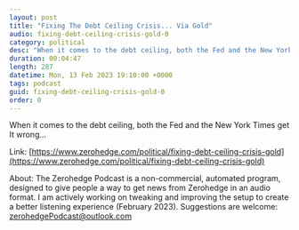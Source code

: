 ```yaml
---
layout: post
title: "Fixing The Debt Ceiling Crisis... Via Gold"
audio: fixing-debt-ceiling-crisis-gold-0
category: political
desc: "When it comes to the debt ceiling, both the Fed and the New York Times get It wrong..."
duration: 00:04:47
length: 287
datetime: Mon, 13 Feb 2023 19:10:00 +0000
tags: podcast
guid: fixing-debt-ceiling-crisis-gold-0
order: 0
---
```

When it comes to the debt ceiling, both the Fed and the New York Times get It wrong...

Link: [https://www.zerohedge.com/political/fixing-debt-ceiling-crisis-gold](https://www.zerohedge.com/political/fixing-debt-ceiling-crisis-gold)

About: The Zerohedge Podcast is a non-commercial, automated program, designed to give people a way to get news from Zerohedge in an audio format.  I am actively working on tweaking and improving the setup to create a better listening experience (February 2023).  Suggestions are welcome: [zerohedgePodcast@outlook.com](mailto:zerohedgePodcast@outlook.com)
